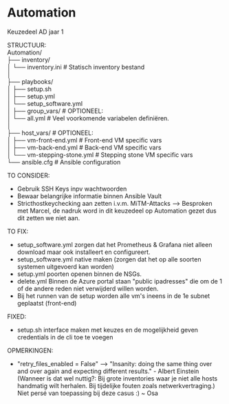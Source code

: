 # Automation
 Keuzedeel AD jaar 1

 STRUCTUUR:<br />
 Automation/ <br />
├── inventory/ <br />
│   └── inventory.ini          # Statisch inventory bestand <br />
│ <br />
├── playbooks/ <br />
│   ├── setup.sh   <br />
│   ├── setup.yml            <br />
│   └── setup_software.yml     <br />
│
├── group_vars/				   # OPTIONEEL:<br />
│   └── all.yml                # Veel voorkomende variabelen definiëren.<br />
│<br />
├── host_vars/				   # OPTIONEEL:<br />
│   ├── vm-front-end.yml       # Front-end VM specific vars<br />
│   ├── vm-back-end.yml        # Back-end VM specific vars<br />
│   └── vm-stepping-stone.yml  # Stepping stone VM specific vars<br />
└── ansible.cfg                # Ansible configuration<br />
 
 
 TO CONSIDER:
- Gebruik SSH Keys inpv wachtwoorden
- Bewaar belangrijke informatie binnen Ansible Vault
- Stricthostkeychecking aan zetten i.v.m. MiTM-Attacks --> Besproken met Marcel, de nadruk word in dit keuzedeel op Automation gezet dus dit zetten we niet aan.

 TO FIX:
 - setup_software.yml zorgen dat het Prometheus & Grafana niet alleen download maar ook installeert en configureert.
 - setup_software.yml native maken (zorgen dat het op alle soorten systemen uitgevoerd kan worden)
 - setup.yml poorten openen binnen de NSGs.
 - delete.yml Binnen de Azure portal staan "public ipadresses" die om de 1 of de andere reden niet verwijderd willen worden.
 - Bij het runnen van de setup worden alle vm's ineens in de 1e subnet geplaatst (front-end)
 
 
FIXED:
 - setup.sh interface maken met keuzes en de mogelijkheid geven credentials in de cli toe te voegen
  
OPMERKINGEN:
 - "retry_files_enabled = False" --> "Insanity: doing the same thing over and over again and expecting different results." - Albert Einstein
  (Wanneer is dat wel nuttig?:
  Bij grote inventories waar je niet alle hosts handmatig wilt herhalen.
  Bij tijdelijke fouten zoals netwerkvertraging.)
  Niet persé van toepassing bij deze casus :) ~ Osa
  